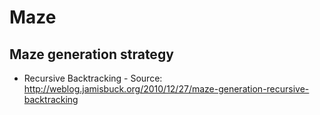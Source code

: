 # Maze

## Maze generation strategy
- Recursive Backtracking - Source: http://weblog.jamisbuck.org/2010/12/27/maze-generation-recursive-backtracking
